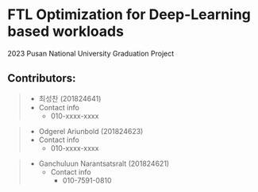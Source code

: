# FTL Optimization for Deep-Learning based workloads
2023 Pusan National University Graduation Project


## Contributors: 
> + 최성찬 (201824641)
>  + Contact info
>    + 010-xxxx-xxxx

> + Odgerel Ariunbold (201824623)
>  + Contact info
>    + 010-xxxx-xxxx

> + Ganchuluun Narantsatsralt (201824621)
>   + Contact info
>     + 010-7591-0810

